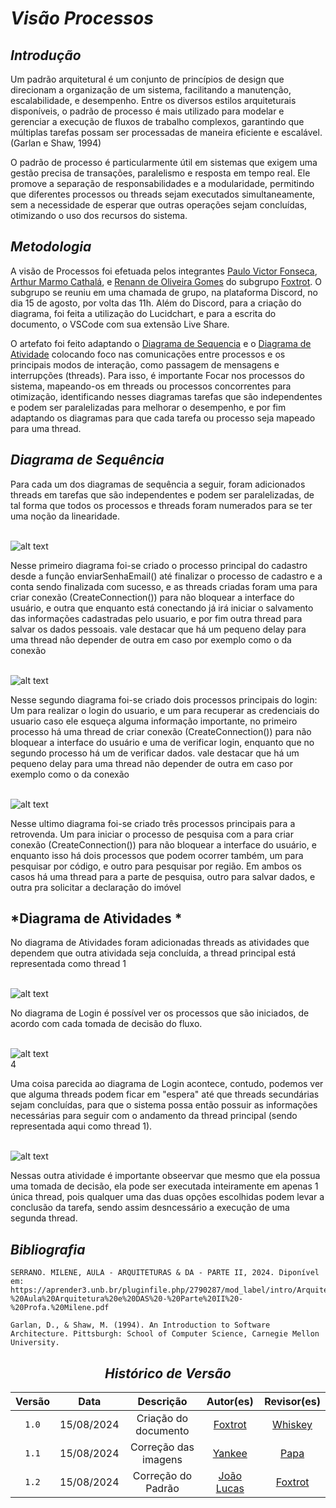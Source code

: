 # <a>*<a> *Visão Processos* </a>*</a>

## <a>*Introdução*</a>
Um padrão arquitetural é um conjunto de princípios de design que direcionam a organização de um sistema, facilitando a manutenção, escalabilidade, e desempenho. Entre os diversos estilos arquiteturais disponíveis, o padrão de processo é mais utilizado para modelar e gerenciar a execução de fluxos de trabalho complexos, garantindo que múltiplas tarefas possam ser processadas de maneira eficiente e escalável. (Garlan e Shaw, 1994)

O padrão de processo é particularmente útil em sistemas que exigem uma gestão precisa de transações, paralelismo e resposta em tempo real. Ele promove a separação de responsabilidades e a modularidade, permitindo que diferentes processos ou threads sejam executados simultaneamente, sem a necessidade de esperar que outras operações sejam concluídas, otimizando o uso dos recursos do sistema.

## <a>*Metodologia*</a>

A visão de Processos foi efetuada pelos integrantes [Paulo Victor Fonseca](https://github.com/PauloVictorFS), [Arthur Marmo Cathalá](https://github.com/artmarmocathala), e [Renann de Oliveira Gomes](https://github.com/NyndoND) do subgrupo [Foxtrot](../../Subgrupos/Foxtrot.md). O subgrupo se reuniu em uma chamada de grupo, na plataforma Discord, no dia 15 de agosto, por volta das 11h. Além do Discord, para a criação do diagrama, foi feita a utilização do Lucidchart, e para a escrita do documento, o VSCode com sua extensão Live Share.

 O artefato foi feito adaptando o [Diagrama de Sequencia](../../Modelagem/ModelagemDinamica/DiagramaDeSequencia.md) e o [Diagrama de Atividade](../../Modelagem/ModelagemDinamica/DiagramaDeAtividades.md) colocando foco nas comunicações entre processos e os principais modos de interação, como passagem de mensagens e interrupções (threads). Para isso, é importante  Focar nos processos do sistema, mapeando-os em threads ou processos concorrentes para otimização, identificando  nesses diagramas tarefas que são independentes e podem ser paralelizadas para melhorar o desempenho, e por fim adaptando os diagramas para que cada tarefa ou processo seja mapeado para uma thread.


## <a>*Diagrama de Sequência*</a>
Para cada um dos diagramas de sequência a seguir, foram adicionados threads em tarefas que são independentes e podem ser paralelizadas, de tal forma que todos os processos e threads foram numerados para se ter uma noção da linearidade.

<br> ![alt text](../../Assets/PadroesArquiteturais/Cadastro.png) <br>

Nesse primeiro diagrama foi-se criado o processo principal do cadastro desde a função enviarSenhaEmail() até finalizar o processo de cadastro e a conta sendo finalizada com sucesso, e as threads criadas foram uma para criar conexão (CreateConnection()) para não bloquear a interface do usuário, e  outra que enquanto está conectando já irá iniciar o salvamento das informações cadastradas pelo usuario, e por fim outra thread para salvar os  dados pessoais. vale destacar que há um pequeno delay para uma thread não depender de outra em caso por exemplo como o da conexão


<br> ![alt text](../../Assets/PadroesArquiteturais/Login.png) <br>

Nesse segundo diagrama foi-se criado dois processos principais do login: Um para realizar o login do usuario, e um para recuperar as credenciais do usuario caso ele esqueça alguma informação importante, no primeiro processo há uma thread de criar conexão (CreateConnection()) para não bloquear a interface do usuário e uma de verificar login, enquanto que no segundo processo há um de verificar dados. vale destacar que há um pequeno delay para uma thread não depender de outra em caso por exemplo como o da conexão

<br> ![alt text](../../Assets/PadroesArquiteturais/Retrovenda.png) <br>

Nesse ultimo diagrama foi-se criado três processos principais para a retrovenda. Um para iniciar o processo de pesquisa com a para criar conexão (CreateConnection()) para não bloquear a interface do usuário, e enquanto isso há dois processos que podem ocorrer também, um para pesquisar por código, e outro para pesquisar por região. Em ambos os casos há uma thread para a parte de pesquisa, outro para salvar dados, e outra pra solicitar a declaração do imóvel


## <a>*Diagrama de Atividades *</a>

No diagrama de Atividades foram adicionadas threads as atividades que dependem que outra atividada seja concluída, a thread principal está representada como thread 1

<br> ![alt text](../../Assets/PadroesArquiteturais/Login1.png) <br>

No diagrama de Login é possível ver os processos que são iniciados, de acordo com cada tomada de decisão do fluxo.

<br> ![alt text](../../Assets/PadroesArquiteturais/Cadastro1.png) <br>4

Uma coisa parecida ao diagrama de Login acontece, contudo, podemos ver que alguma threads podem ficar em "espera" até que threads secundárias sejam concluídas, para que o sistema possa então possuir as informações necessárias para seguir com o andamento da thread principal (sendo representada aqui como thread 1).

<br> ![alt text](../../Assets/PadroesArquiteturais/Cadastro1.png) <br>

Nessas outra atividade é importante obseervar que mesmo que ela possua uma tomada de decisão, ela pode ser executada inteiramente em apenas 1 única thread, pois qualquer uma das duas opções escolhidas podem levar a conclusão da tarefa, sendo assim desncessário a execução de uma segunda thread.


## <a>*Bibliografia*</a>
    
    SERRANO. MILENE, AULA - ARQUITETURAS & DA - PARTE II, 2024. Diponível em: https://aprender3.unb.br/pluginfile.php/2790287/mod_label/intro/Arquitetura%20e%20Desenho%20de%20Software%20-%20Aula%20Arquitetura%20e%20DAS%20-%20Parte%20II%20-%20Profa.%20Milene.pdf

    Garlan, D., & Shaw, M. (1994). An Introduction to Software Architecture. Pittsburgh: School of Computer Science, Carnegie Mellon University.

<center>    

## <a>*<a>*Histórico de Versão*<a>*</a>

| Versão |    Data    |      Descrição       |                    Autor(es)                     |              Revisor(es)              |
| :----: | :--------: | :------------------: | :----------------------------------------------: | :-----------------------------------: |
| `1.0`  | 15/08/2024 | Criação do documento |      [Foxtrot](../../Subgrupos/Foxtrot.md)       | [Whiskey](../../Subgrupos/Whiskey.md) |
| `1.1`  | 15/08/2024 | Correção das imagens |       [Yankee](../../Subgrupos/Yankee.md)        |    [Papa](../../Subgrupos/Papa.md)    |
| `1.2`  | 15/08/2024 |  Correção do Padrão  | [João Lucas](https://github.com/VasconcelosJoao) | [Foxtrot](../../Subgrupos/Foxtrot.md) |

</center>